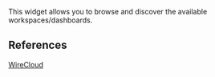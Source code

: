 This widget allows you to browse and discover the available
workspaces/dashboards.

## References

[WireCloud](https://github.com/Wirecloud/wirecloud)
